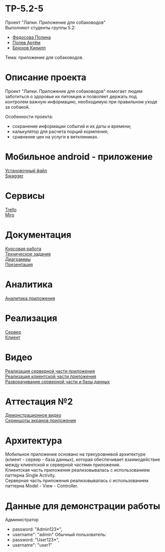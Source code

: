 # TP-5.2-5

Проект "Лапки. Приложение для собаководов"<br />
Выполняют студенты группы 5.2:<br />
* [Федосова Полина](https://github.com/polyafedosova)<br />
* [Полев Артём](https://github.com/GigaIQ)<br />
* [Брюхов Кирилл](https://github.com/Ryneedom)<br />

Тема: приложение для собаководов.<br /> 
# Описание проекта
Проект "Лапки. Приложение для собаководов" помогает людям заботиться о здоровье их питомцев и позволяет держать под контролем важную информацию, необходимую при правильном уходе за собакой.<br /> 

Особенности проекта: <br />
* сохранение информации событий и их даты и времени; <br />
* калькулятор для расчета порций кормления; <br />
* сравнение цен на услуги в ветклиниках. <br />

# Мобильное android - приложение
[Установочный файл](https://github.com/polyafedosova/TP-5.2-5/blob/master/client/app/release/app-release.apk)<br />
[Swagger](http://2.56.242.93:4000/swagger-ui/index.html#)<br />

# Сервисы
[Trello](https://trello.com/b/8XjIT7xl/разработка-приложения-приложение-для-собаководов)<br />
[Miro](https://miro.com/app/board/uXjVPjKh7c8=/?share_link_id=141152174613)<br />

# Документация
[Курсовая работа](https://github.com/polyafedosova/TP-5.2-5/blob/master/Documentation/%D0%9A%D1%83%D1%80%D1%81%D0%BE%D0%B2%D0%B0%D1%8F%20%D1%80%D0%B0%D0%B1%D0%BE%D1%82%D0%B0.pdf)<br />
[Техническое задание](https://github.com/polyafedosova/TP-5.2-5/blob/master/Documentation/%D0%A2%D0%B5%D1%85%D0%BD%D0%B8%D1%87%D0%B5%D1%81%D0%BA%D0%BE%D0%B5%20%D0%B7%D0%B0%D0%B4%D0%B0%D0%BD%D0%B8%D0%B5.pdf)<br />
[Диаграммы](https://github.com/polyafedosova/TP-5.2-5/tree/master/Documentation/Diagrams)<br />
[Презентация](https://github.com/polyafedosova/TP-5.2-5/tree/master/Documentation/%D0%9F%D1%80%D0%B5%D0%B7%D0%B5%D0%BD%D1%82%D0%B0%D1%86%D0%B8%D1%8F)<br />

# Аналитика
[Аналитика приложения](https://github.com/polyafedosova/TP-5.2-5/blob/master/Documentation/%D0%90%D0%BD%D0%B0%D0%BB%D0%B8%D1%82%D0%B8%D0%BA%D0%B0/%D0%90%D0%BD%D0%B0%D0%BB%D0%B8%D1%82%D0%B8%D0%BA%D0%B0%20%D0%BF%D1%80%D0%B8%D0%BB%D0%BE%D0%B6%D0%B5%D0%BD%D0%B8%D1%8F.pdf)<br />

# Реализация
[Сервер](https://github.com/polyafedosova/TP-5.2-5/tree/master/dog-app/server)<br />
[Клиент](https://github.com/polyafedosova/TP-5.2-5/tree/master/client)<br />

# Видео
[Реализация серверной части приложения](https://youtu.be/vFrDEGRQpBo)<br />
[Реализация клиентской части приложения](https://youtu.be/X2zEGx3l13c)<br />
[Разворачивание серверной части и базы данных](https://youtu.be/qHmUj9RP6dE)<br />

# Аттестация №2
[Демонстрационное видео](https://disk.yandex.ru/i/J9s1b3K_-PB41A)<br />
[Скриншоты экранов приложения](https://github.com/polyafedosova/TP-5.2-5/tree/master/screenshots)<br />

# Архитектура
Мобильное приложение основано на трехуровневой архитектуре (клиент - сервер - база данных), которая обеспечивает взаимодействие между клиентской и серверной частями приложения.<br />
Клиентская часть приложения реализовывалась с использованием паттерна Single Activity.<br />
Серверная часть приложения реализовывалась с использованием паттерна Model - View - Controller.

# Данные для демонстрации работы
Администратор
* password: "Admin123*",
* username": "admin"
Обычный пользователь:
* password: "User123*",
* username": "user1"
